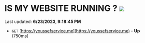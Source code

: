 # IS MY WEBSITE RUNNING ? [![](https://img.shields.io/static/v1?label=Sponsor&message=%E2%9D%A4&logo=GitHub&color=%23fe8e86)](https://github.com/sponsors/<username>)

Last updated: **6/23/2023, 9:18:45 PM**

- `GET` [https://youssefservice.me](https://youssefservice.me) - **Up** (750ms)
